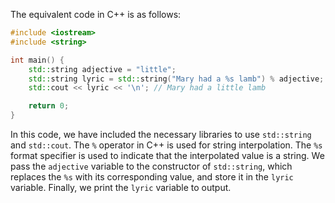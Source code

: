 The equivalent code in C++ is as follows:
```c++
#include <iostream>
#include <string>

int main() {
    std::string adjective = "little";
    std::string lyric = std::string("Mary had a %s lamb") % adjective;
    std::cout << lyric << '\n'; // Mary had a little lamb

    return 0;
}
```
In this code, we have included the necessary libraries to use `std::string` and `std::cout`. The `%` operator in C++ is used for string interpolation. The `%s` format specifier is used to indicate that the interpolated value is a string. We pass the `adjective` variable to the constructor of `std::string`, which replaces the `%s` with its corresponding value, and store it in the `lyric` variable. Finally, we print the `lyric` variable to output.
